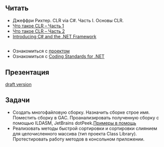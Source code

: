 ## Читать
- Джеффри Рихтер. CLR via C#. Часть I. Основы CLR.
- [Что такое CLR – Часть 1](http://kavayii.blogspot.com.by/2010/08/clr.html)
- [Что такое CLR – Часть 2](http://kavayii.blogspot.com.by/2010/08/clr-2.html)
- [Introducing C# and the .NET Framework](https://github.com/AnzhelikaKravchuk/.NET-Training/wiki/Introducing-C%23-and-the-.NET-Framework)

## 
- Ознакомиться с [проектом]()
- Ознакомиться с [Coding Standards for .NET](https://github.com/EPM-RD-NETLAB/Coding-guidlines)

## Презентация 
[draft version](https://github.com/EPM-RD-NETLAB/.NET-Framework-modules/blob/master/M1.%20Introduction%20to%20the%20C%23%20Language%20and%20the%20.NET%20Framework/Introduction%20to%20the%20C%23%20Language%20and%20the%20.NET%20Framework%20(draft).pdf)

## Задачи
- Cоздать многофайловую сборку. Назначить сборке строе имя. Поместить сборку в GAC. Проанализировать полученную сборку с помощью ILDASM, JetBrains dotPeek.[Примеры в помощь](https://drive.google.com/drive/u/0/folders/0B7WmjuqYed3AUkU5ZE1ZVnVYMkE)
- Реализовать методы быстрой сортировки и сортировки слиянием для целочисленного массива (тип проекта Class Library). Протестировать работу методов в консольном приложении.

